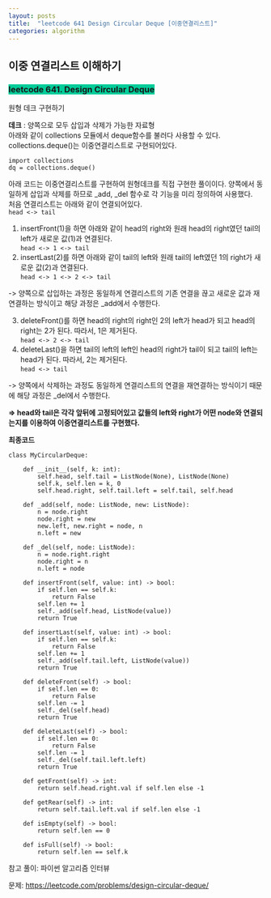 ```yaml
---
layout: posts
title:  "leetcode 641 Design Circular Deque [이중연결리스트]"
categories: algorithm
---
```


## 이중 연결리스트 이해하기

### <span style="background-color: #00CC99">leetcode 641. Design Circular Deque</span>  

원형 데크 구현하기

**데크** : 양쪽으로 모두 삽입과 삭제가 가능한 자료형  
아래와 같이 collections 모듈에서 deque함수를 불러다 사용할 수 있다.  collections.deque()는 이중연결리스트로 구현되어있다. 
```
import collections
dq = collections.deque()
```

아래 코드는 이중연결리스트를 구현하여 원형데크를 직접 구현한 풀이이다. 양쪽에서 동일하게 삽입과 삭제를 하므로 _add, _del 함수로 각 기능을 미리 정의하여 사용했다.  
처음 연결리스트는 아래와 같이 연결되어있다.  
```head <-> tail```  
1. insertFront(1)을 하면 아래와 같이 head의 right와 원래 head의 right였던 tail의 left가 새로운 값(1)과 연결된다.   
```head <-> 1 <-> tail```   
2. insertLast(2)를 하면 아래와 같이 tail의 left와 원래 tail의 left였던 1의 right가 새로운 값(2)과 연결된다.  
```head <-> 1 <-> 2 <-> tail```   

-> 양쪽으로 삽입하는 과정은 동일하게 연결리스트의 기존 연결을 끊고 새로운 값과 재연결하는 방식이고 해당 과정은 _add에서 수행한다.

3. deleteFront()를 하면 head의 right의 right인 2의 left가 head가 되고 head의 right는 2가 된다. 따라서, 1은 제거된다.  
```head <-> 2 <-> tail```   
4. deleteLast()을 하면 tail의 left의 left인 head의 right가 tail이 되고 tail의 left는 head가 된다. 따라서, 2는 제거된다.  
```head <-> tail```   

-> 양쪽에서 삭제하는 과정도 동일하게 연결리스트의 연결을 재연결하는 방식이기 때문에 해당 과정은 _del에서 수행한다.

**=> head와 tail은 각각 앞뒤에 고정되어있고 값들의 left와 right가 어떤 node와 연결되는지를 이용하여 이중연결리스트를 구현했다.**

**최종코드**

```
class MyCircularDeque:

    def __init__(self, k: int):
        self.head, self.tail = ListNode(None), ListNode(None)
        self.k, self.len = k, 0
        self.head.right, self.tail.left = self.tail, self.head
    
    def _add(self, node: ListNode, new: ListNode):
        n = node.right
        node.right = new
        new.left, new.right = node, n
        n.left = new
        
    def _del(self, node: ListNode):
        n = node.right.right
        node.right = n
        n.left = node

    def insertFront(self, value: int) -> bool:
        if self.len == self.k:
            return False
        self.len += 1
        self._add(self.head, ListNode(value))
        return True

    def insertLast(self, value: int) -> bool:
        if self.len == self.k:
            return False
        self.len += 1
        self._add(self.tail.left, ListNode(value))
        return True

    def deleteFront(self) -> bool:
        if self.len == 0:
            return False
        self.len -= 1
        self._del(self.head)
        return True

    def deleteLast(self) -> bool:
        if self.len == 0:
            return False
        self.len -= 1
        self._del(self.tail.left.left)
        return True

    def getFront(self) -> int:
        return self.head.right.val if self.len else -1

    def getRear(self) -> int:
        return self.tail.left.val if self.len else -1

    def isEmpty(self) -> bool:
        return self.len == 0

    def isFull(self) -> bool:
        return self.len == self.k
```

참고 풀이: 파이썬 알고리즘 인터뷰




문제: https://leetcode.com/problems/design-circular-deque/


